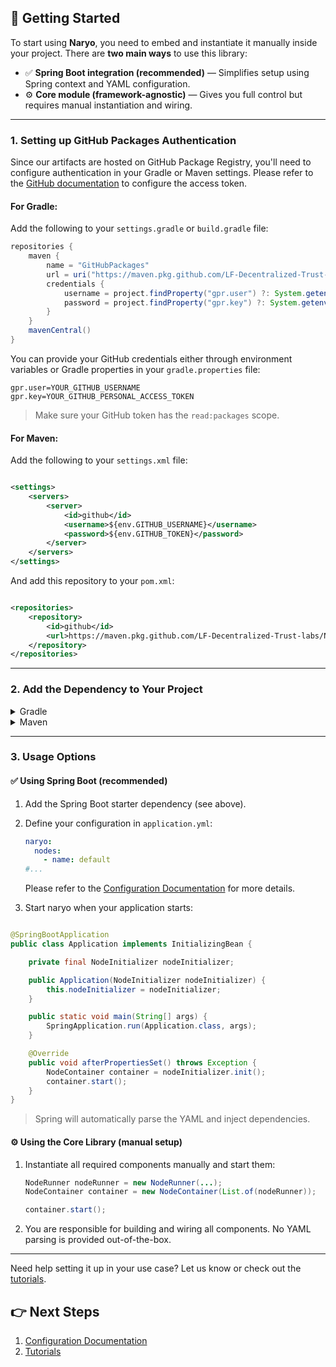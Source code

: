 ## 🚀 Getting Started

To start using **Naryo**, you need to embed and instantiate it manually inside your project. There are **two
main ways** to use this library:

* ✅ **Spring Boot integration (recommended)** — Simplifies setup using Spring context and YAML configuration.
* ⚙️ **Core module (framework-agnostic)** — Gives you full control but requires manual instantiation and wiring.

---

### 1. Setting up GitHub Packages Authentication

Since our artifacts are hosted on GitHub Package Registry, you'll need to configure authentication in your Gradle or
Maven settings. Please refer to
the [GitHub documentation](https://docs.github.com/en/authentication/keeping-your-account-and-data-secure/managing-your-personal-access-tokens)
to configure the access token.

#### For Gradle:

Add the following to your `settings.gradle` or `build.gradle` file:

```groovy
repositories {
    maven {
        name = "GitHubPackages"
        url = uri("https://maven.pkg.github.com/LF-Decentralized-Trust-labs/Naryo")
        credentials {
            username = project.findProperty("gpr.user") ?: System.getenv("GITHUB_USERNAME")
            password = project.findProperty("gpr.key") ?: System.getenv("GITHUB_TOKEN")
        }
    }
    mavenCentral()
}
```

You can provide your GitHub credentials either through environment variables or Gradle properties in your
`gradle.properties` file:

```properties
gpr.user=YOUR_GITHUB_USERNAME
gpr.key=YOUR_GITHUB_PERSONAL_ACCESS_TOKEN
```

> Make sure your GitHub token has the `read:packages` scope.

#### For Maven:

Add the following to your `settings.xml` file:

```xml

<settings>
    <servers>
        <server>
            <id>github</id>
            <username>${env.GITHUB_USERNAME}</username>
            <password>${env.GITHUB_TOKEN}</password>
        </server>
    </servers>
</settings>
```

And add this repository to your `pom.xml`:

```xml

<repositories>
    <repository>
        <id>github</id>
        <url>https://maven.pkg.github.com/LF-Decentralized-Trust-labs/Naryo</url>
    </repository>
</repositories>
```

---

### 2. Add the Dependency to Your Project

<details>
<summary>Gradle</summary>

```groovy
ext {
    naryoVersion = "0.0.1" // Replace with the actual version
}

dependencies {
    // Core module
    implementation("io.naryo:core:${naryoVersion}")

    // Spring Boot integration
    implementation("io.naryo:core-spring:${naryoVersion}")
}
```

</details>

<details>
<summary>Maven</summary>

```xml

<variables>
    <naryoVersion>0.0.1</naryoVersion>
</variables>

<dependencies>
<!-- Core module -->
<dependency>
    <groupId>io.naryo</groupId>
    <artifactId>core</artifactId>
    <version>${naryoVersion}</version>
</dependency>

<!-- Spring Boot integration -->
<dependency>
    <groupId>io.naryo</groupId>
    <artifactId>core-spring</artifactId>
    <version>${naryoVersion}</version>
</dependency>
</dependencies>
```

</details>

---

### 3. Usage Options

#### ✅ Using Spring Boot (recommended)

1. Add the Spring Boot starter dependency (see above).
2. Define your configuration in `application.yml`:

    ```yaml
    naryo:
      nodes:
        - name: default
    #...
    ```

   Please refer to the [Configuration Documentation](./configuration.md) for more details.

3. Start naryo when your application starts:

```java

@SpringBootApplication
public class Application implements InitializingBean {

    private final NodeInitializer nodeInitializer;

    public Application(NodeInitializer nodeInitializer) {
        this.nodeInitializer = nodeInitializer;
    }

    public static void main(String[] args) {
        SpringApplication.run(Application.class, args);
    }

    @Override
    public void afterPropertiesSet() throws Exception {
        NodeContainer container = nodeInitializer.init();
        container.start();
    }
}
```

> Spring will automatically parse the YAML and inject dependencies.

#### ⚙️ Using the Core Library (manual setup)

1. Instantiate all required components manually and start them:

    ```java
    NodeRunner nodeRunner = new NodeRunner(...);
    NodeContainer container = new NodeContainer(List.of(nodeRunner));

    container.start();
    ```

2. You are responsible for building and wiring all components. No YAML parsing is provided out-of-the-box.

---

Need help setting it up in your use case? Let us know or check out the [tutorials](./tutorials/index.md).

## 👉 Next Steps

1. [Configuration Documentation](./configuration.md)
2. [Tutorials](./tutorials/index.md)
